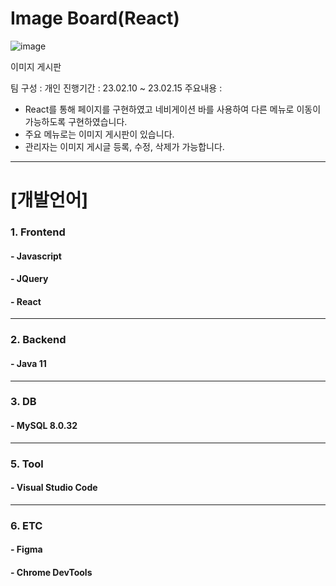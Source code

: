 # Image Board(React) 
![image](https://user-images.githubusercontent.com/115364621/235833392-85542d9e-aa64-4d7c-8fc4-46fe8e38cf6f.png)

이미지 게시판 

팀 구성 : 개인 
진행기간 : 23.02.10 ~ 23.02.15
주요내용 :
- React를 통해 페이지를 구현하였고 네비게이션 바를 사용하여 다른 메뉴로 이동이 가능하도록 구현하였습니다. 
- 주요 메뉴로는 이미지 게시판이 있습니다.
- 관리자는 이미지 게시글 등록, 수정, 삭제가 가능합니다. 

------------

# [개발언어]
### 1. Frontend
#### - Javascript
#### - JQuery
#### - React 
------------  
### 2. Backend
#### - Java 11
------------  
### 3. DB
#### - MySQL 8.0.32 
------------  
### 5. Tool
#### - Visual Studio Code
------------  
### 6. ETC
#### - Figma
#### - Chrome DevTools
